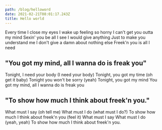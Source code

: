 ```yaml
---
path: /blog/helloword
date: 2021-02-21T08:01:17.243Z
title: Hello world
---
```

Every time I close my eyes I wake up feeling so horny I can't get you outta my mind Sexin' you be all I see I would give anything Just to make you understand me I don't give a damn about nothing else Freek'n you is all I need

## "You got my mind, all I wanna do is freak you"

Tonight, I need your body (I need your body) Tonight, you got my time (oh get it baby) Tonight you won't be sorry (yeah) Tonight, you got my mind You got my mind, all I wanna do is freak you

## "To show how much I think about freek'n you."

What must I say (oh tell me) What must I do (what must I do?) To show how much I think about freek'n you (feel it) What must I say What must I do (yeah, yeah) To show how much I think about freek'n you.
